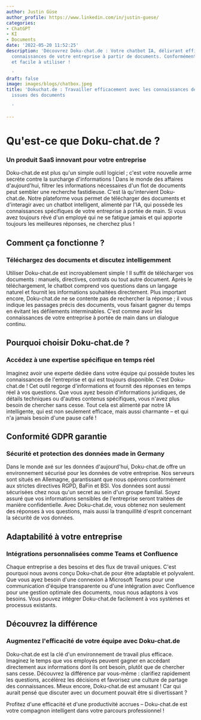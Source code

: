 ```yaml
---
author: Justin Güse
author_profile: https://www.linkedin.com/in/justin-guese/
categories:
- ChatGPT
- KI
- Documents
date: '2022-05-20 11:52:25'
description: 'Découvrez Doku-chat.de : Votre chatbot IA, délivrant efficacement les
  connaissances de votre entreprise à partir de documents. Conformément au RGPD, personnalisable
  et facile à utiliser !

  '
draft: false
image: images/blogs/chatbox.jpeg
title: 'Dokuchat.de : Travailler efficacement avec les connaissances de l''entreprise
  issues des documents

  '

---
```

# Qu'est-ce que Doku-chat.de ?
### Un produit SaaS innovant pour votre entreprise

Doku-chat.de est plus qu'un simple outil logiciel ; c'est votre nouvelle arme secrète contre la surcharge d'informations ! Dans le monde des affaires d'aujourd'hui, filtrer les informations nécessaires d'un flot de documents peut sembler une recherche fastidieuse. C'est là qu'intervient Doku-chat.de. Notre plateforme vous permet de télécharger des documents et d'interagir avec un chatbot intelligent, alimenté par l'IA, qui possède les connaissances spécifiques de votre entreprise à portée de main. Si vous avez toujours rêvé d'un employé qui ne se fatigue jamais et qui apporte toujours les meilleures réponses, ne cherchez plus !

## Comment ça fonctionne ?
### Téléchargez des documents et discutez intelligemment

Utiliser Doku-chat.de est incroyablement simple ! Il suffit de télécharger vos documents : manuels, directives, contrats ou tout autre document. Après le téléchargement, le chatbot comprend vos questions dans un langage naturel et fournit les informations souhaitées directement.  Plus important encore, Doku-chat.de ne se contente pas de rechercher la réponse ; il vous indique les passages précis des documents, vous faisant gagner du temps en évitant les défilements interminables. C'est comme avoir les connaissances de votre entreprise à portée de main dans un dialogue continu.


## Pourquoi choisir Doku-chat.de ?
### Accédez à une expertise spécifique en temps réel

Imaginez avoir une experte dédiée dans votre équipe qui possède toutes les connaissances de l'entreprise et qui est toujours disponible. C'est Doku-chat.de ! Cet outil regorge d'informations et fournit des réponses en temps réel à vos questions. Que vous ayez besoin d'informations juridiques, de détails techniques ou d'autres contenus spécifiques, vous n'avez plus besoin de chercher sans cesse. Tout cela est alimenté par notre IA intelligente, qui est non seulement efficace, mais aussi charmante – et qui n'a jamais besoin d'une pause café !


## Conformité GDPR garantie
### Sécurité et protection des données made in Germany

Dans le monde axé sur les données d'aujourd'hui, Doku-chat.de offre un environnement sécurisé pour les données de votre entreprise. Nos serveurs sont situés en Allemagne, garantissant que nous opérons conformément aux strictes directives RGPD, BaFin et BSI. Vos données sont aussi sécurisées chez nous qu'un secret au sein d'un groupe familial. Soyez assuré que vos informations sensibles de l'entreprise seront traitées de manière confidentielle. Avec Doku-chat.de, vous obtenez non seulement des réponses à vos questions, mais aussi la tranquillité d'esprit concernant la sécurité de vos données.


## Adaptabilité à votre entreprise
### Intégrations personnalisées comme Teams et Confluence

Chaque entreprise a des besoins et des flux de travail uniques. C'est pourquoi nous avons conçu Doku-chat.de pour être adaptable et polyvalent. Que vous ayez besoin d'une connexion à Microsoft Teams pour une communication d'équipe transparente ou d'une intégration avec Confluence pour une gestion optimale des documents, nous nous adaptons à vos besoins. Vous pouvez intégrer Doku-chat.de facilement à vos systèmes et processus existants.


## Découvrez la différence
### Augmentez l'efficacité de votre équipe avec Doku-chat.de

Doku-chat.de est la clé d'un environnement de travail plus efficace. Imaginez le temps que vos employés peuvent gagner en accédant directement aux informations dont ils ont besoin, plutôt que de chercher sans cesse. Découvrez la différence par vous-même : clarifiez rapidement les questions, accélérez les décisions et favorisez une culture de partage des connaissances.  Mieux encore, Doku-chat.de est amusant ! Car qui aurait pensé que discuter avec un document pouvait être si divertissant ?

Profitez d'une efficacité et d'une productivité accrues – Doku-chat.de est votre compagnon intelligent dans votre parcours professionnel !
